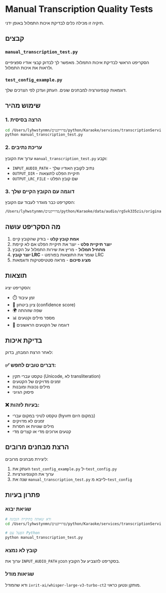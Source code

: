 # Manual Transcription Quality Tests

תיקיה זו מכילה כלים לבדיקת איכות התמלול באופן ידני.

## קבצים

### `manual_transcription_test.py`
הסקריפט הראשי לבדיקת איכות התמלול. מאפשר לך לבדוק קבצי אודיו ספציפיים ולראות את איכות התמלול.

### `test_config_example.py`
דוגמאות קונפיגורציה למבחנים שונים. העתק ועדכן לפי הצרכים שלך.

## שימוש מהיר

### 1. הרצה בסיסית
```bash
cd /Users/lyhwstynmn/פרוייקטים/python/Karaoke/services/transcriptionService/tests
python manual_transcription_test.py
```

### 2. עריכת נתיבים
ערוך את הקובץ `manual_transcription_test.py` וקבע:
- `INPUT_AUDIO_PATH` - נתיב לקובץ האודיו שלך
- `OUTPUT_DIR` - תיקיית הפלט לתוצאות
- `OUTPUT_LRC_FILE` - שם קובץ הפלט

### 3. דוגמה עם הקובץ הקיים שלך
הסקריפט כבר מוגדר לעבוד עם הקובץ:
```
/Users/lyhwstynmn/פרוייקטים/python/Karaoke/data/audio/rgSvk335zis/original.wav
```

## מה הסקריפט עושה

1. **אמת קובץ קלט** - בודק שהקובץ קיים
2. **יוצר תיקיית פלט** - יוצר את תיקיית הפלט אם לא קיימת
3. **מתחיל תמלול** - מריץ את שירות התמלול על הקובץ
4. **יוצר קובץ LRC** - שומר את התוצאות בפורמט LRC
5. **מציג סיכום** - מראה סטטיסטיקות ודוגמאות

## תוצאות

הסקריפט יציג:
- ⏱️ זמן עיבוד
- 🎯 ציון ביטחון (confidence score)
- 🌍 שפה שזוהתה
- 📊 מספר מילים וקטעים
- 📜 דוגמה של הקטעים הראשונים

## בדיקת איכות

לאחר הרצת המבחן, בדוק:

### ✅ דברים טובים לחפש:
- טקסט עברי תקין (Unicode, לא transliteration)
- זמנים מדויקים של הקטעים
- מילים נכונות ומובנות
- פיסוק הגיוני

### ❌ בעיות לזהות:
- טקסט לטיני במקום עברי (hyvm במקום היום)
- זמנים לא מדויקים
- מילים שגויות או חסרות
- קטעים ארוכים מדי או קצרים מדי

## הרצת מבחנים מרובים

ליצירת מבחנים מרובים:

1. העתק את `test_config_example.py` ל-`test_config.py`
2. ערוך את הקונפיגורציות
3. שנה את `manual_transcription_test.py` לייבא מ-`test_config`

## פתרון בעיות

### שגיאת יבוא
```bash
# ודא שאתה בתיקייה הנכונה
cd /Users/lyhwstynmn/פרוייקטים/python/Karaoke/services/transcriptionService/tests

# הפעל עם Python
python manual_transcription_test.py
```

### קובץ לא נמצא
ערוך את `INPUT_AUDIO_PATH` בסקריפט להצביע על הקובץ הנכון.

### שגיאות מודל
ודא שהמודל `ivrit-ai/whisper-large-v3-turbo-ct2` מותקן ונטען כראוי.